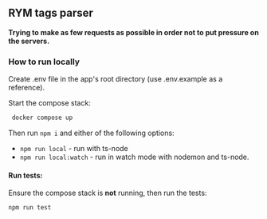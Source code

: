 ## RYM tags parser

**Trying to make as few requests as possible in order not to put pressure on the servers.**

### How to run locally

Create .env file in the app's root directory (use .env.example as a reference).

Start the compose stack:

```bash
 docker compose up
```

Then run `npm i` and either of the following options:

- `npm run local` - run with ts-node
- `npm run local:watch` - run in watch mode with nodemon and ts-node.

#### Run tests:

Ensure the compose stack is **not** running, then run the tests:

```bash
npm run test
```
